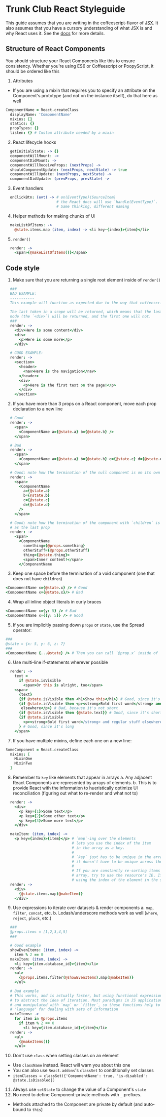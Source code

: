 # Trunk Club React Styleguide

This guide assumes that you are writing in the coffeescript-flavor of [JSX](https://github.com/jsdf/coffee-react-transform). It also assumes that you have a cursory understanding of what JSX is and why React uses it. See the [docs](http://facebook.github.io/react/docs/jsx-in-depth.html) for more details.

## Structure of React Components
You should structure your React Components like this to ensure consistency. Whether you're using ES6 or Coffeescript or PoopyScript, it should be ordered like this

1. Attributes
  * If you are using a mixin that requires you to specify an attribute on the Component's prototype (and not on the instance itself), do that here as well
  ```Coffeescript
  ComponentName = React.createClass
    displayName: 'ComponentName'
    mixins: []
    statics: {}
    propTypes: {}
    listen: {} # Custom attribute needed by a mixin
  ```
2. React lifecycle hooks
  ```Coffeescript
    getInitialState: -> {}
    componentWillMount: ->
    componentDidMount: ->
    componentWillReceiveProps: (nextProps) ->
    shouldComponentUpdate: (nextProps, nextState) -> true
    componentWillUpdate: (nextProps, nextState) ->
    componentDidUpdate: (prevProps, prevState) ->
  ```
3. Event handlers
  ```Coffeescript
    onClickBtn: (evt) -> # on(EventType)(SourceItem)
                         # the React docs will use `handle(EventType)`.
                         # Same thinking, different naming
  ```
4. Helper methods for making chunks of UI
  ```CoffeeScript
    makeListOfItems: ->
      @state.items.map (item, index) -> <li key-{index}>{item}</li>
  ```
5. `render()`
  ```CoffeeScript
    render: ->
      <span>{@makeListOfItems()}</span>
  ```

## Code style
1. Make sure that you are returning a single root element inside of `render()`
  ```CoffeeScript
    ###
    BAD EXAMPLE:
    -----------
    This example will function as expected due to the way that coffeescript compiles.
    
    The last token in a scope will be returned, which means that the last compiled JSX
    node (the `<div>`) will be returned, and the first one will not.
    ###
    render: ->
      <div>Here is some content</div>
      <div>
        <p>Here is some more</p>
      </div>

    # GOOD EXAMPLE:
    render: ->
      <section>
        <header>
          <nav>Here is the navigation</nav>
        </header>
        <div>
          <p>Here is the first text on the page!</p>
        </div>
      </section>
  ```
2. If you have more than 3 props on a React component, move each prop declaration to a new line
  ```CoffeeScript
    # Good
    render: ->
      <span>
        <ComponentName a={@state.a} b={@state.b} />
      </span>

    # Bad
    render: ->
      <span>
        <ComponentName a={@state.a} b={@state.b} c={@state.c} d={@state.d} />
      </span>

    # Good; note how the termination of the null component is on its own line
    render: ->
      <span>
        <ComponentName
          a={@state.a}
          b={@state.b}
          c={@state.c}
          d={@state.d}
        />
      </span>

    # Good; note how the termination of the component with `children` is on the same line
    # as the last prop
    render: ->
      <span>
        <ComponentName
          something={@props.something}
          otherStuff={@props.otherStuff}
          thing={@state.thing}>
          <span>Inner content!</span>
        </ComponentName
  ```
3. Keep one space before the termination of a void component (one that does not have `children`)
  ```CoffeeScript
  <ComponentName x={@state.x} /> # Good
  <ComponentName x={@state.x}/> # Bad
  ```
4. Wrap all inline object literals in curly braces
  ```CoffeeScript
  <ComponentName x={y: 5} /> # Bad
  <ComponentName x={{y: 5}} /> # Good
  ```
5. If you are implicitly passing down `props` or `state`, use the Spread operator:
  ```CoffeeScript
  ###
  @state = {x: 5, y: 6, z: 7}
  ###
  <ComponentName {...@state} /> # Then you can call `@prop.x` inside of `ComponentName`
  ```
6. Use multi-line if-statements wherever possible
  ```CoffeeScript
    render: ->
      text =
        if @state.isVisible
          <span>Or this is alright, too</span>
      <span>
        {text} 
        {if @state.isVisible then <h1>Show this</h1>} # Good, since it's short
        {if @state.isVisible then <p><strong>Bold first word</strong> and regular 
         elsewhere</p>} # Bad, because it's not short
        {if @state.isVisible then {@state.text}} # Good, since it's short (and a variable)
        {if @state.isVisible
          <p><strong>Bold first word</strong> and regular stuff elsewhere</p>
        } # Good, since it's long
      </span>
  ```
7. If you have multiple mixins, define each one on a new line:
  ```CoffeeScript
  SomeComponent = React.createClass
    mixins: [
      MixinOne
      MixinTwo
    ]
  ```
8. Remember to `key` like elements that appear in arrays
  a. Any adjacent React Components are represented by arrays of elements.
  b. This is to provide React with the information to hueristically optimize UI reconciliation (figuring out what to re-render and what not to)
```CoffeeScript
  render: ->
    <div>
      <p key={1}>Some text</p>
      <p key={2}>Some other text</p>
      <p key={3}>Some more text</p>
    </div>

  makeItem: (item, index) ->
    <p key={index}>{item}</p> # `map`-ing over the elements
                              # lets you use the index of the item
                              # in the array as a key.
                              # 
                              # `key` just has to be unique in the array,
                              # it doesn't have to be unique across the page.
                              #
                              # If you are constantly re-sorting items in the
                              # array, try to use the resource's ID. If not,
                              # using the index of the element in the source array works
  render: ->
    <div>
      {@state.items.map(@makeItem)}
    </div>
```
9. Use expressions to iterate over datasets & render components
  a. `map`, `filter`, `concat`, etc.
  b. Lodash/underscore methods work as well (`where`, `reject`, `pluck`, etc.)
```Coffeescript
  ###
  @props.items = [1,2,3,4,5]
  ###

  # Good example
  showEvenItems: (item, index) ->
    item % 2 == 0
  makeItem: (item, index) ->
    <li key={item.database_id}>{item}</li>
  render: ->
    <ul>
      {@props.items.filter(@showEvenItems).map(@makeItem)}
    </ul>

  # Bad example
  # This works, and is actually faster, but using functional expressions helps
  # to abstract the idea of iteration. Most paradigms in JS applications can be expressed
  # and manipulated with `map` or `filter`, so these functions help to ensure a common
  # "language" for dealing with sets of information
  makeItems: ->
    for item in @props.items
      if item % 2 == 0
        <li key={item.database_id}>{item}</li>
  render: ->
    <ul>
      {@makeItems()}
    </ul>
```
10. Don't use `class` when setting classes on an element
  * Use `className` instead. React will warn you about this one
  * You can also use `React.addons`'s `classSet` to conditionally set classes
  * `itemClasses = classSet({'ComponentName': true, 'is-disabled': @state.isDisabled})`
11. Always use `setState` to change the value of a Component's `state`
12. No need to define Component-private methods with `_` prefixes.
  * Methods attached to the Component are private by default (and auto-bound to `this`)